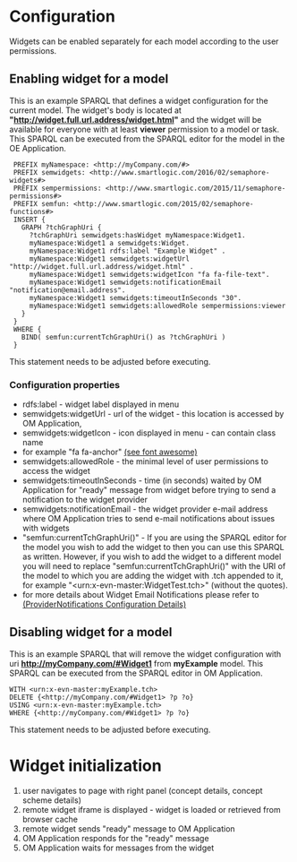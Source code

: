 
# Configuration
  Widgets can be enabled separately for each model according to the user permissions.  
  
## Enabling widget for a model  
  This is an example SPARQL that defines a widget configuration for the current model. 
  The widget's body is located at __"http://widget.full.url.address/widget.html"__ 
  and the widget will be available for everyone with at least __viewer__ permission 
  to a model or task.
  This SPARQL can be executed from the SPARQL editor for the model in the OE Application.
  
 ```
  PREFIX myNamespace: <http://myCompany.com/#> 
  PREFIX semwidgets: <http://www.smartlogic.com/2016/02/semaphore-widgets#> 
  PREFIX sempermissions: <http://www.smartlogic.com/2015/11/semaphore-permissions#>
  PREFIX semfun: <http://www.smartlogic.com/2015/02/semaphore-functions#>
  INSERT {
    GRAPH ?tchGraphUri {
      ?tchGraphUri semwidgets:hasWidget myNamespace:Widget1.   
      myNamespace:Widget1 a semwidgets:Widget.
      myNamespace:Widget1 rdfs:label "Example Widget" .
      myNamespace:Widget1 semwidgets:widgetUrl "http://widget.full.url.address/widget.html" .
      myNamespace:Widget1 semwidgets:widgetIcon "fa fa-file-text".
      myNamespace:Widget1 semwidgets:notificationEmail "notification@email.address".
      myNamespace:Widget1 semwidgets:timeoutInSeconds "30".
      myNamespace:Widget1 semwidgets:allowedRole sempermissions:viewer
    }
  }
  WHERE {
    BIND( semfun:currentTchGraphUri() as ?tchGraphUri )
  }
```
  This statement needs to be adjusted before executing.  
    
### Configuration properties
- rdfs:label - widget label displayed in menu
- semwidgets:widgetUrl - url of the widget - this location is accessed by OM Application,
- semwidgets:widgetIcon - icon displayed in menu - can contain class name 
- for example "fa fa-anchor" [(see font awesome)](https://fortawesome.github.io/Font-Awesome/icons/)
- semwidgets:allowedRole - the minimal level of user permissions to access the widget
- semwidgets:timeoutInSeconds - time (in seconds) waited by OM Application for 
"ready" message from widget before trying to send a notification to the widget provider 
- semwidgets:notificationEmail - the widget provider e-mail address where 
OM Application tries to send e-mail notifications about issues with widgets 
- "semfun:currentTchGraphUri()" - If you are using the SPARQL editor for the model you wish to add 
the widget to then you can use this SPARQL as written.  However, if you wish to add the widget to 
a different model you will need to replace "semfun:currentTchGraphUri()" with the URI of the model 
to which you are adding the widget with .tch appended to it, for example 
"&lt;urn:x-evn-master:WidgetTest.tch&gt;" (without the quotes).
- for more details about Widget Email Notifications please refer to 
[(ProviderNotifications Configuration Details)](ProviderNotifications.md)

## Disabling widget for a model
  This is an example SPARQL that will remove the widget configuration with 
  uri __http://myCompany.com/#Widget1__ from __myExample__ model. 
  This SPARQL can be executed from the SPARQL editor in OM Application.

    WITH <urn:x-evn-master:myExample.tch>
    DELETE {<http://myCompany.com/#Widget1> ?p ?o}
    USING <urn:x-evn-master:myExample.tch>
    WHERE {<http://myCompany.com/#Widget1> ?p ?o}
  
  This statement needs to be adjusted before executing.  

# Widget initialization
  1. user navigates to page with right panel (concept details, concept scheme details)
  1. remote widget iframe is displayed - widget is loaded or retrieved from browser cache
  1. remote widget sends "ready" message to OM Application
  1. OM Application responds for the "ready" message
  1. OM Application waits for messages from the widget
